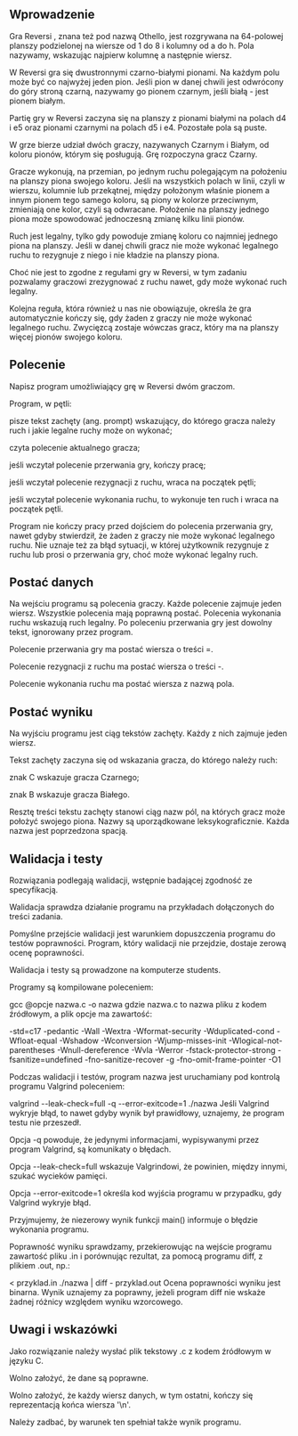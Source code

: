 ## Wprowadzenie
Gra Reversi , znana też pod nazwą Othello, jest rozgrywana na 64-polowej planszy podzielonej na wiersze od 1 do 8 i kolumny od a do h. Pola nazywamy, wskazując najpierw kolumnę a następnie wiersz.

W Reversi gra się dwustronnymi czarno-białymi pionami. Na każdym polu może być co najwyżej jeden pion. Jeśli pion w danej chwili jest odwrócony do góry stroną czarną, nazywamy go pionem czarnym, jeśli białą - jest pionem białym.

Partię gry w Reversi zaczyna się na planszy z pionami białymi na polach d4 i e5 oraz pionami czarnymi na polach d5 i e4. Pozostałe pola są puste.

W grze bierze udział dwóch graczy, nazywanych Czarnym i Białym, od koloru pionów, którym się posługują. Grę rozpoczyna gracz Czarny.

Gracze wykonują, na przemian, po jednym ruchu polegającym na położeniu na planszy piona swojego koloru. Jeśli na wszystkich polach w linii, czyli w wierszu, kolumnie lub przekątnej, między położonym właśnie pionem a innym pionem tego samego koloru, są piony w kolorze przeciwnym, zmieniają one kolor, czyli są odwracane. Położenie na planszy jednego piona może spowodować jednoczesną zmianę kilku linii pionów.

Ruch jest legalny, tylko gdy powoduje zmianę koloru co najmniej jednego piona na planszy. Jeśli w danej chwili gracz nie może wykonać legalnego ruchu to rezygnuje z niego i nie kładzie na planszy piona.

Choć nie jest to zgodne z regułami gry w Reversi, w tym zadaniu pozwalamy graczowi zrezygnować z ruchu nawet, gdy może wykonać ruch legalny.

Kolejna reguła, która również u nas nie obowiązuje, określa że gra automatycznie kończy się, gdy żaden z graczy nie może wykonać legalnego ruchu. Zwycięzcą zostaje wówczas gracz, który ma na planszy więcej pionów swojego koloru.

## Polecenie
Napisz program umożliwiający grę w Reversi dwóm graczom.

Program, w pętli:

pisze tekst zachęty (ang. prompt) wskazujący, do którego gracza należy ruch i jakie legalne ruchy może on wykonać;

czyta polecenie aktualnego gracza;

jeśli wczytał polecenie przerwania gry, kończy pracę;

jeśli wczytał polecenie rezygnacji z ruchu, wraca na początek pętli;

jeśli wczytał polecenie wykonania ruchu, to wykonuje ten ruch i wraca na początek pętli.

Program nie kończy pracy przed dojściem do polecenia przerwania gry, nawet gdyby stwierdził, że żaden z graczy nie może wykonać legalnego ruchu. Nie uznaje też za błąd sytuacji, w której użytkownik rezygnuje z ruchu lub prosi o przerwania gry, choć może wykonać legalny ruch.

## Postać danych
Na wejściu programu są polecenia graczy. Każde polecenie zajmuje jeden wiersz. Wszystkie polecenia mają poprawną postać. Polecenia wykonania ruchu wskazują ruch legalny. Po poleceniu przerwania gry jest dowolny tekst, ignorowany przez program.

Polecenie przerwania gry ma postać wiersza o treści =.

Polecenie rezygnacji z ruchu ma postać wiersza o treści -.

Polecenie wykonania ruchu ma postać wiersza z nazwą pola.

## Postać wyniku
Na wyjściu programu jest ciąg tekstów zachęty. Każdy z nich zajmuje jeden wiersz.

Tekst zachęty zaczyna się od wskazania gracza, do którego należy ruch:

znak C wskazuje gracza Czarnego;

znak B wskazuje gracza Białego.

Resztę treści tekstu zachęty stanowi ciąg nazw pól, na których gracz może położyć swojego piona. Nazwy są uporządkowane leksykograficznie. Każda nazwa jest poprzedzona spacją.

## Walidacja i testy
Rozwiązania podlegają walidacji, wstępnie badającej zgodność ze specyfikacją.

Walidacja sprawdza działanie programu na przykładach dołączonych do treści zadania.

Pomyślne przejście walidacji jest warunkiem dopuszczenia programu do testów poprawności. Program, który walidacji nie przejdzie, dostaje zerową ocenę poprawności.

Walidacja i testy są prowadzone na komputerze students.

Programy są kompilowane poleceniem:

gcc @opcje nazwa.c -o nazwa
gdzie nazwa.c to nazwa pliku z kodem źródłowym, a plik opcje ma zawartość:

-std=c17
-pedantic
-Wall
-Wextra
-Wformat-security
-Wduplicated-cond
-Wfloat-equal
-Wshadow
-Wconversion
-Wjump-misses-init
-Wlogical-not-parentheses
-Wnull-dereference
-Wvla
-Werror
-fstack-protector-strong
-fsanitize=undefined
-fno-sanitize-recover
-g
-fno-omit-frame-pointer
-O1

Podczas walidacji i testów, program nazwa jest uruchamiany pod kontrolą programu Valgrind poleceniem:

valgrind --leak-check=full -q --error-exitcode=1 ./nazwa
Jeśli Valgrind wykryje błąd, to nawet gdyby wynik był prawidłowy, uznajemy, że program testu nie przeszedł.

Opcja -q powoduje, że jedynymi informacjami, wypisywanymi przez program Valgrind, są komunikaty o błędach.

Opcja --leak-check=full wskazuje Valgrindowi, że powinien, między innymi, szukać wycieków pamięci.

Opcja --error-exitcode=1 określa kod wyjścia programu w przypadku, gdy Valgrind wykryje błąd.

Przyjmujemy, że niezerowy wynik funkcji main() informuje o błędzie wykonania programu.

Poprawność wyniku sprawdzamy, przekierowując na wejście programu zawartość pliku .in i porównując rezultat, za pomocą programu diff, z plikiem .out, np.:

< przyklad.in ./nazwa | diff - przyklad.out
Ocena poprawności wyniku jest binarna. Wynik uznajemy za poprawny, jeżeli program diff nie wskaże żadnej różnicy względem wyniku wzorcowego.

## Uwagi i wskazówki
Jako rozwiązanie należy wysłać plik tekstowy .c z kodem źródłowym w języku C.

Wolno założyć, że dane są poprawne.

Wolno założyć, że każdy wiersz danych, w tym ostatni, kończy się reprezentacją końca wiersza '\n'.

Należy zadbać, by warunek ten spełniał także wynik programu.
